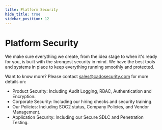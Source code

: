```yaml
---
title: Platform Security
hide_title: true
sidebar_position: 12
---
```


# Platform Security
We make sure everything we create, from the idea stage to when it's ready for you, is built with the strongest security in mind. We have the best tools and systems in place to keep everything running smoothly and protected.

Want to know more? Please contact sales@cadosecurity.com for more details on:
- Product Security: Including Audit Logging, RBAC, Authentication and Encryption. 
- Corporate Security: Including our hiring checks and security training.
- Our Policies: Including SOC2 status, Company Policies, and Vendor Management.
- Application Security: Including our Secure SDLC and Penetration Testing.